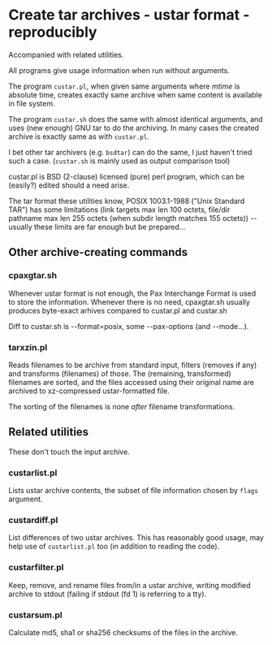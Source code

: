 
Create tar archives - ustar format - reproducibly
=================================================

Accompanied with related utilities.

All programs give usage information when run without arguments.

The program `custar.pl`, when given same arguments where *mtime*
is absolute time, creates exactly same archive when same content
is available in file system.

The program `custar.sh` does the same with almost identical arguments,
and uses (new enough) GNU tar to do the archiving. In many cases
the created archive is exactly same as with `custar.pl`.

I bet other tar archivers (e.g. `bsdtar`) can do the same, I just haven't
tried such a case. (`custar.sh` is mainly used as output comparison tool)

custar.pl is BSD (2-clause) licensed (pure) perl program, which can be
(easily?) edited should a need arise.

The tar format these utilities know, POSIX 1003.1-1988 ("Unix Standard TAR")
has some limitations (link targets max len 100 octets, file/dir pathname
max len 255 octets (when subdir length matches 155 octets)) -- usually
these limits are far enough but be prepared...


Other archive-creating commands
-------------------------------

### cpaxgtar.sh

Whenever ustar format is not enough, the Pax Interchange Format is used
to store the information. Whenever there is no need, cpaxgtar.sh usually
produces byte-exact arhives compared to custar.pl and custar.sh

Diff to custar.sh is --format=posix, some --pax-options (and --mode...).

### tarxzin.pl

Reads filenames to be archive from standard input, filters (removes if any)
and transforms (filenames) of those.
The (remaining, transformed) filenames are sorted, and the files accessed
using their original name are archived to xz-compressed ustar-formatted file.

The sorting of the filenames is none *after* filename transformations.


Related utilities
-----------------

These don't touch the input archive.

### custarlist.pl

Lists ustar archive contents, the subset of file information chosen
by `flags` argument.

### custardiff.pl

List differences of two ustar archives. This has reasonably good usage,
may help use of `custarlist.pl` too (in addition to reading the code).

### custarfilter.pl

Keep, remove, and rename files from/in a ustar archive, writing modified
archive to stdout (failing if stdout (fd 1) is referring to a tty).

### custarsum.pl

Calculate md5, sha1 or sha256 checksums of the files in the archive.
